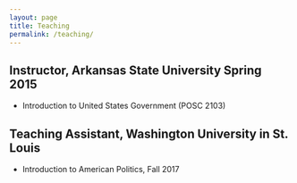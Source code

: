 ```yaml
---
layout: page
title: Teaching
permalink: /teaching/
---
```


## Instructor, Arkansas State University Spring 2015
* Introduction to United States Government (POSC 2103)




## Teaching Assistant, Washington University in St. Louis
* Introduction to American Politics, Fall 2017


